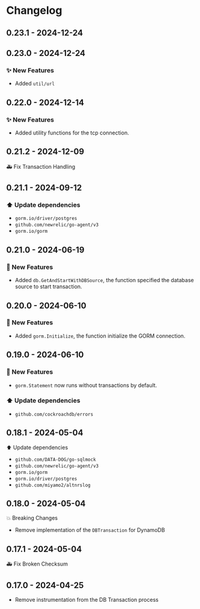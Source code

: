 # Changelog

## 0.23.1 - 2024-12-24

## 0.23.0 - 2024-12-24

### ✨ New Features

- Added `util/url`

## 0.22.0 - 2024-12-14

### ✨ New Features

- Added utility functions for the tcp connection.

## 0.21.2 - 2024-12-09

🚑️ Fix Transaction Handling

## 0.21.1 - 2024-09-12

### ⬆️ Update dependencies

- `gorm.io/driver/postgres`
- `github.com/newrelic/go-agent/v3`
- `gorm.io/gorm`

## 0.21.0 - 2024-06-19

### 🚀️ New Features

- Added `db.GetAndStartWithDBSource`, the function specified the database source to start transaction.

## 0.20.0 - 2024-06-10

### 🚀️ New Features

- Added `gorm.Initialize`, the function initialize the GORM connection.

## 0.19.0 - 2024-06-10

### 🚀️ New Features

- `gorm.Statement` now runs without transactions by default.

### ⬆️ Update dependencies

- `github.com/cockroachdb/errors`

## 0.18.1 - 2024-05-04

⬆️ Update dependencies

- `github.com/DATA-DOG/go-sqlmock`
- `github.com/newrelic/go-agent/v3`
- `gorm.io/gorm`
- `gorm.io/driver/postgres`
- `github.com/miyamo2/altnrslog`

## 0.18.0 - 2024-05-04

💥 Breaking Changes

- Remove implementation of the `DBTransaction` for DynamoDB

## 0.17.1 - 2024-05-04

🚑️ Fix Broken Checksum

## 0.17.0 - 2024-04-25

- Remove instrumentation from the DB Transaction process
